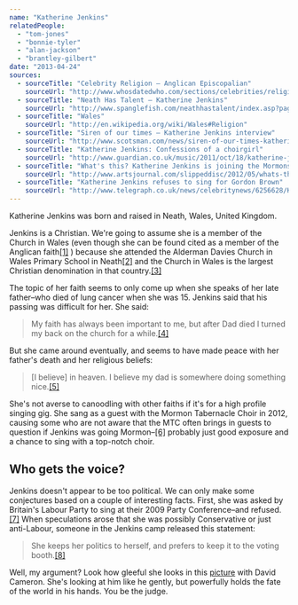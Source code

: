 ```yaml
---
name: "Katherine Jenkins"
relatedPeople:
  - "tom-jones"
  - "bonnie-tyler"
  - "alan-jackson"
  - "brantley-gilbert"
date: "2013-04-24"
sources:
  - sourceTitle: "Celebrity Religion – Anglican Episcopalian"
    sourceUrl: "http://www.whosdatedwho.com/sections/celebrities/religion/anglican-episcopalian_k"
  - sourceTitle: "Neath Has Talent – Katherine Jenkins"
    sourceUrl: "http://www.spanglefish.com/neathhastalent/index.asp?pageid=393448"
  - sourceTitle: "Wales"
    sourceUrl: "http://en.wikipedia.org/wiki/Wales#Religion"
  - sourceTitle: "Siren of our times – Katherine Jenkins interview"
    sourceUrl: "http://www.scotsman.com/news/siren-of-our-times-katherine-jenkins-interview-1-1438261"
  - sourceTitle: "Katherine Jenkins: Confessions of a choirgirl"
    sourceUrl: "http://www.guardian.co.uk/music/2011/oct/18/katherine-jenkins"
  - sourceTitle: "What's this? Katherine Jenkins is joining the Mormons?"
    sourceUrl: "http://www.artsjournal.com/slippeddisc/2012/05/whats-this-katherine-jenkins-is-joining-the-mormons.html"
  - sourceTitle: "Katherine Jenkins refuses to sing for Gordon Brown"
    sourceUrl: "http://www.telegraph.co.uk/news/celebritynews/6256628/Katherine-Jenkins-refuses-to-sing-for-Gordon-Brown.html"
---
```


Katherine Jenkins was born and raised in Neath, Wales, United Kingdom.

Jenkins is a Christian. We're going to assume she is a member of the Church in Wales (even though she can be found cited as a member of the Anglican faith<a class="source-citation" href="#http://www.whosdatedwho.com/sections/celebrities/religion/anglican-episcopalian_k" title="Celebrity Religion – Anglican Episcopalian">[1]</a> ) because she attended the Alderman Davies Church in Wales Primary School in Neath<a class="source-citation" href="#http://www.spanglefish.com/neathhastalent/index.asp?pageid=393448" title="Neath Has Talent – Katherine Jenkins">[2]</a> and the Church in Wales is the largest Christian denomination in that country.<a class="source-citation" href="#http://en.wikipedia.org/wiki/Wales#Religion" title="Wales">[3]</a>

The topic of her faith seems to only come up when she speaks of her late father–who died of lung cancer when she was 15. Jenkins said that his passing was difficult for her. She said:

>My faith has always been important to me, but after Dad died I turned my back on the church for a while.<a class="source-citation" href="#http://www.scotsman.com/news/siren-of-our-times-katherine-jenkins-interview-1-1438261" title="Siren of our times – Katherine Jenkins interview">[4]</a>

But she came around eventually, and seems to have made peace with her father's death and her religious beliefs:

>[I believe] in heaven. I believe my dad is somewhere doing something nice.<a class="source-citation" href="#http://www.guardian.co.uk/music/2011/oct/18/katherine-jenkins" title="Katherine Jenkins: Confessions of a choirgirl">[5]</a>

She's not averse to canoodling with other faiths if it's for a high profile singing gig. She sang as a guest with the Mormon Tabernacle Choir in 2012, causing some who are not aware that the MTC often brings in guests to question if Jenkins was going Mormon–<a class="source-citation" href="#http://www.artsjournal.com/slippeddisc/2012/05/whats-this-katherine-jenkins-is-joining-the-mormons.html" title="What&apos;s this? Katherine Jenkins is joining the Mormons?">[6]</a> probably just good exposure and a chance to sing with a top-notch choir. 

## Who gets the voice?

Jenkins doesn't appear to be too political. We can only make some conjectures based on a couple of interesting facts. First, she was asked by Britain's Labour Party to sing at their 2009 Party Conference–and refused.<a class="source-citation" href="#http://www.telegraph.co.uk/news/celebritynews/6256628/Katherine-Jenkins-refuses-to-sing-for-Gordon-Brown.html" title="Katherine Jenkins refuses to sing for Gordon Brown">[7]</a> When speculations arose that she was possibly Conservative or just anti-Labour, someone in the Jenkins camp released this statement:

>She keeps her politics to herself, and prefers to keep it to the voting booth.<a class="source-citation" href="#http://www.telegraph.co.uk/news/celebritynews/6256628/Katherine-Jenkins-refuses-to-sing-for-Gordon-Brown.html" title="Katherine Jenkins refuses to sing for Gordon Brown">[8]</a>

Well, my argument? Look how gleeful she looks in this [picture](http://www.flickr.com/photos/conservatives/4008296439/) with David Cameron. She's looking at him like he gently, but powerfully holds the fate of the world in his hands. You be the judge.